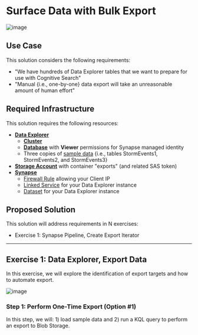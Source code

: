 # Surface Data with Bulk Export

![image](https://user-images.githubusercontent.com/44923999/215880260-d581ec97-3b29-4490-94ae-0f473fcc3612.png)

## Use Case
This solution considers the following requirements:

* "We have hundreds of Data Explorer tables that we want to prepare for use with Cognitive Search"
* "Manual {i.e., one-by-one} data export will take an unreasonable amount of human effort"

## Required Infrastructure
This solution requires the following resources:

* [**Data Explorer**](https://learn.microsoft.com/en-us/azure/data-explorer/)
  * [**Cluster**](Infrastructure_DataExplorer_Cluster.md)
  * [**Database**](Infrastructure_DataExplorer_Database.md) with **Viewer** permissions for Synapse managed identity
  * Three copies of [sample data](https://learn.microsoft.com/en-us/azure/data-explorer/ingest-sample-data?tabs=ingestion-wizard) {i.e., tables StormEvents1, StormEvents2, and StormEvents3}
* [**Storage Account**](Infrastructure_StorageAccount.md) with container "exports" (and related SAS token)
* [**Synapse**](Infrastructure_Synapse.md)
  * [Firewall Rule](Infrastructure_Synapse_FirewallRules.md) allowing your Client IP
  * [Linked Service](https://learn.microsoft.com/en-us/azure/data-factory/concepts-linked-services?tabs=data-factory) for your Data Explorer instance
  * [Dataset](https://learn.microsoft.com/en-us/azure/data-factory/concepts-datasets-linked-services?tabs=data-factory) for your Data Explorer instance

## Proposed Solution
This solution will address requirements in N exercises:

* Exercise 1: Synapse Pipeline, Create Export Iterator

-----

## Exercise 1: Data Explorer, Export Data
In this exercise, we will explore the identification of export targets and how to automate export.

![image](https://user-images.githubusercontent.com/44923999/215788562-676e145f-5baf-4843-a74f-7256b341f53e.png)

### Step 1: Perform One-Time Export (Option #1)
In this step, we will: 1) load sample data and 2) run a KQL query to perform an export to Blob Storage.
